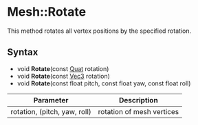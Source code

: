 # Mesh::Rotate

This method rotates all vertex positions by the specified rotation.

## Syntax 

- void **Rotate**(const [Quat](Quat.md) rotation)
- void **Rotate**(const [Vec3](Vec3.md) rotation)
- void **Rotate**(const float pitch, const float yaw, const float roll)

| Parameter | Description |
|---|---|
| rotation, (pitch, yaw, roll) | rotation of mesh vertices |
